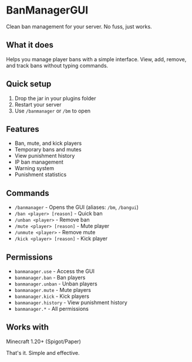 # BanManagerGUI

Clean ban management for your server. No fuss, just works.

## What it does
Helps you manage player bans with a simple interface. View, add, remove, and track bans without typing commands.

## Quick setup
1. Drop the jar in your plugins folder
2. Restart your server
3. Use `/banmanager` or `/bm` to open

## Features
- Ban, mute, and kick players
- Temporary bans and mutes
- View punishment history
- IP ban management
- Warning system
- Punishment statistics

## Commands
- `/banmanager` - Opens the GUI (aliases: `/bm`, `/bangui`)
- `/ban <player> [reason]` - Quick ban
- `/unban <player>` - Remove ban
- `/mute <player> [reason]` - Mute player
- `/unmute <player>` - Remove mute
- `/kick <player> [reason]` - Kick player

## Permissions
- `banmanager.use` - Access the GUI
- `banmanager.ban` - Ban players
- `banmanager.unban` - Unban players
- `banmanager.mute` - Mute players
- `banmanager.kick` - Kick players
- `banmanager.history` - View punishment history
- `banmanager.*` - All permissions

## Works with
Minecraft 1.20+ (Spigot/Paper)

That's it. Simple and effective.